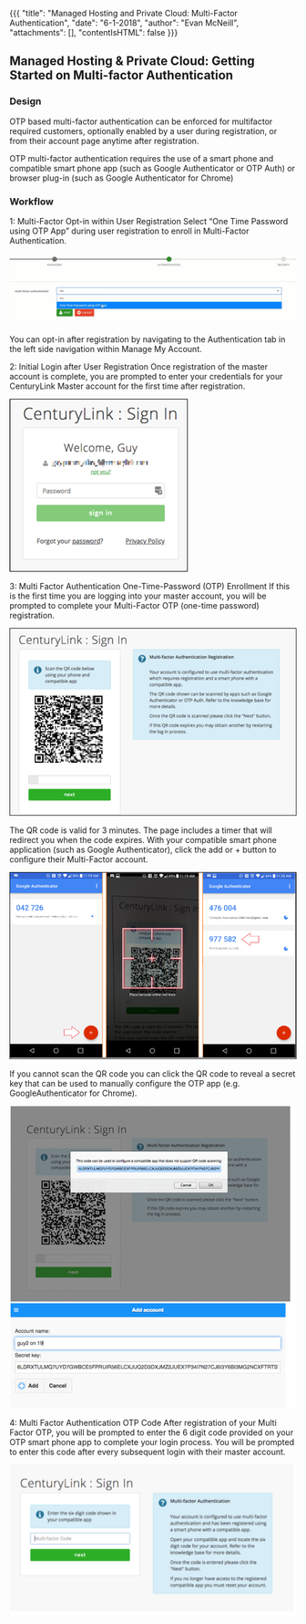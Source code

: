 {{{ 
  "title": "Managed Hosting and Private Cloud: Multi-Factor Authentication", 
  "date": "6-1-2018", 
  "author": "Evan McNeill", 
  "attachments": [], 
  "contentIsHTML": false 
}}}

## Managed Hosting & Private Cloud: Getting Started on Multi-factor Authentication
### Design
OTP based multi-factor authentication can be enforced for multifactor required customers, optionally enabled by a user during registration, or from their account page anytime after registration.

OTP multi-factor authentication requires the use of a smart phone and compatible smart phone app (such as Google Authenticator or OTP Auth) or browser plug-in (such as Google Authenticator for Chrome)
### Workflow
1: Multi-Factor Opt-in within User Registration
Select “One Time Password using OTP App” during user registration to enroll in Multi-Factor Authentication.

<kbd>![MFA-1.PNG](../images/MFA-1.png)</kbd>

You can opt-in after registration by navigating to the Authentication tab in the left side navigation within Manage My Account.

2: Initial Login after User Registration
Once registration of the master account is complete, you are prompted to enter your credentials for your CenturyLink Master account for the first time after registration.  

<kbd>![MFA-2.PNG](../images/MFA-2.png)</kbd>

3: Multi Factor Authentication One-Time-Password (OTP) Enrollment
If this is the first time you are logging into your master account, you will be prompted to complete your Multi-Factor OTP (one-time password) registration.

<kbd>![MFA-3.PNG](../images/MFA-3.png)</kbd>

The QR code is valid for 3 minutes. The page includes a timer that will redirect you when the code expires.
With your compatible smart phone application (such as Google Authenticator), click the add or + button to configure their Multi-Factor account.

<kbd>![MFA-4.PNG](../images/MFA-4.png)</kbd>

If you cannot scan the QR code you can click the QR code to reveal a secret key that can be used to manually configure the OTP app (e.g. GoogleAuthenticator for Chrome).

<kbd>![MFA-5.PNG](../images/MFA-5.png)</kbd>
  
4: Multi Factor Authentication OTP Code
After registration of your Multi Factor OTP, you will be prompted to enter the 6 digit code provided on your OTP smart phone app to complete your login process.  You will be prompted to enter this code after every subsequent login with their master account.

<kbd>![MFA-6.PNG](../images/MFA-6.png)</kbd>

 

